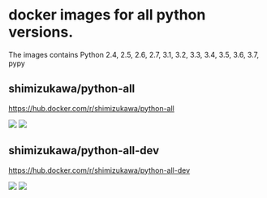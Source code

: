 # docker images for all python versions.

The images contains Python 2.4, 2.5, 2.6, 2.7, 3.1, 3.2, 3.3, 3.4, 3.5, 3.6, 3.7, pypy

## shimizukawa/python-all

https://hub.docker.com/r/shimizukawa/python-all

[![](https://images.microbadger.com/badges/image/shimizukawa/python-all.svg)](https://microbadger.com/images/shimizukawa/python-all "Get your own image badge on microbadger.com")
[![](https://images.microbadger.com/badges/version/shimizukawa/python-all.svg)](https://microbadger.com/images/shimizukawa/python-all "Get your own version badge on microbadger.com")

## shimizukawa/python-all-dev

https://hub.docker.com/r/shimizukawa/python-all-dev

[![](https://images.microbadger.com/badges/image/shimizukawa/python-all-dev.svg)](https://microbadger.com/images/shimizukawa/python-all-dev "Get your own image badge on microbadger.com")
[![](https://images.microbadger.com/badges/version/shimizukawa/python-all-dev.svg)](https://microbadger.com/images/shimizukawa/python-all-dev "Get your own version badge on microbadger.com")

